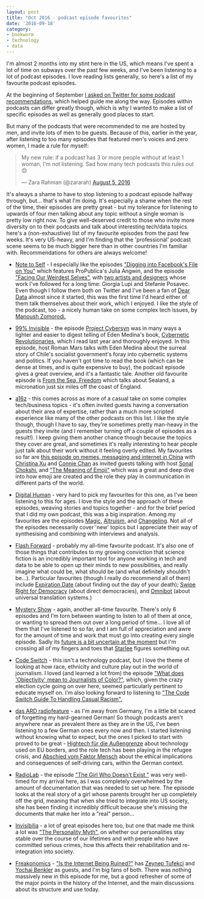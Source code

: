 ```yaml
---
layout: post
title: "Oct 2016 - podcast episode favourites"
date: '2016-09-18'
category:
- bookworm
- technology
- data
---
```


I'm almost 2 months into my stint here in the US, which means I've spent a lot of time on subways over the past few weeks, and I've been listening to a lot of podcast episodes. I love reading lists generally, so here's a list of my favourite podcast episodes.

<!--more-->

At the beginning of September [I asked on Twitter for some podcast recommendations](https://twitter.com/zararah/status/771809197491191808), which helped guide me along the way. Episodes within podcasts can differ greatly though, which is why I wanted to make a list of specific episodes as well as generally good places to start.

But many of the podcasts that were recommended to me are hosted by men, and invite lots of men to be guests. Because of this, earlier in the year, after listening to too many episodes that featured men's voices and zero women, I made a rule for myself: 

<blockquote class="twitter-tweet" data-lang="en"><p lang="en" dir="ltr">My new rule: if a podcast has 3 or more people without at least 1 woman, I&#39;m not listening. Sad how many tech podcasts this rules out 😞</p>&mdash; Zara Rahman (@zararah) <a href="https://twitter.com/zararah/status/761662935085252609">August 5, 2016</a></blockquote>
<script async src="//platform.twitter.com/widgets.js" charset="utf-8"></script>

It's always a shame to have to stop listening to a podcast episode halfway through, but... that's what I'm doing. It's especially a shame when the rest of the time, their episodes are pretty great - but my tolerance for listening to upwards of four men talking about any topic without a single woman is pretty low right now. To give well-deserved credit to those who invite more diversity on to their podcasts and talk about interesting tech/data topics here's a (non-exhaustive) list of my favourite episodes from the past few weeks. It's very US-heavy, and I'm finding that the 'professional' podcast scene seems to be much bigger here than in other countries I'm familiar with. Recommendations for others are always welcome!

* [Note to Self](https://www.wnyc.org/shows/notetoself) - I especially like the episodes ["Digging into Facebook's File on You"](https://www.wnyc.org/story/propublica-facebook-algorithms-bias-privacy/) which features ProPublica's Julia Angwin, and the episode ["Facing Our Weirdest Selves"](https://www.wnyc.org/story/dear-data-quantified-self-tracking/), with [two artists and designers](http://www.dear-data.com/aboutus/) whose work I've followed for a long time: Giorgia Lupi and Stefanie Posavec. Even though I follow them both on Twitter and I've been a fan of [Dear Data](http://www.dear-data.com/) almost since it started, this was the first time I'd heard either of them talk themselves about their work, which I enjoyed. I like the style of the podcast, too - a nicely human take on some complex tech issues, by [Manoush Zomorodi.](https://www.wnyc.org/people/manoush-zomorodi/)

* [99% Invisible](http://99percentinvisible.org/) - the episode [Project Cybersyn](http://99percentinvisible.org/episode/project-cybersyn/) was in many ways a lighter and easier to digest telling of Eden Medina's book, [Cybernetic Revolutionaries](https://mitpress.mit.edu/books/cybernetic-revolutionaries), which I read last year and thoroughly enjoyed. In this episode, host Roman Mars talks with Eden Medina about the surreal story of Chile's socialist government's foray into cybernetic systems and politics. If you haven't got time to read the book (which can be dense at times, and is quite expensive to buy), the podcast episode gives a great overview, and it's a fantastic tale. Another old favourite episode is [From the Sea, Freedom](http://99percentinvisible.org/episode/from-the-sea-freedom/) which talks about Sealand, a micronation just six miles off the coast of England.

* [a16z](https://a16z.com/podcasts/) - this comes across as more of a casual take on some complex tech/business topics - it's often invited guests having a conversation about their area of expertise, rather than a much more scripted experience like many of the other podcasts on this list. I like the style though, though I have to say, they're sometimes pretty man-heavy in the guests they invite (and I remember turning off a couple of episodes as a result!). I keep giving them another chance though because the topics they cover are great, and sometimes it's really interesting to hear people just talk about their work without it feeling overly edited. My favourites so far are [this episode on memes, messaging and internet in China](https://a16z.com/2016/10/12/china-memes-messaging/) with [Christina Xu](http://twitter.com/xuhulk) and [Connie Chan](https://a16z.com/author/connie-chan/) as invited guests talking with host [Sonal Chokshi.](https://a16z.com/author/sonal-chokshi/) and ["The Meaning of Emoji"](https://a16z.com/2016/08/02/emoji/) which was a great and deep dive into how emoji are created and the role they play in communication in different parts of the world.

* [Digital Human](http://www.bbc.co.uk/programmes/b01n7094) - very hard to pick my favourites for this one, as I've been listening to this for ages. I love the style and the approach of these episodes, weaving stories and topics together - and for the brief period that I did my own podcast, this was a big inspiration. Among my favourites are the episodes [Magic](http://www.bbc.co.uk/programmes/b05r3ssr), [Altruism](http://www.bbc.co.uk/programmes/b03c2zw6), and [Changeling](http://www.bbc.co.uk/programmes/b079nfz6). Not all of the episodes necessarily cover 'new' topics but I appreciate their way of synthesising and combining with interviews and analysis.

* [Flash Forward](http://www.flashforwardpod.com/) - probably my all-time favourite podcast. It's also one of those things that contributes to my growing conviction that science fiction is an incredibly important tool for anyone working in tech and data to be able to open up their minds to new possibilities, and really imagine what could be, what should be (and what definitely shouldn't be...). Particular favourites (though I really do recommend all of them) include [Expiration Date](http://www.flashforwardpod.com/2016/05/17/episode-13-expiration-date/) (about finding out the day of your death); [Swipe Right for Democracy](http://www.flashforwardpod.com/2016/04/19/episode-11-swipe-right-for-democracy/) (about direct democracies), and [Omnibot](http://www.flashforwardpod.com/2016/05/03/episode-12-omnibot/) (about universal translation systems.)

* [Mystery Show](https://gimletmedia.com/show/mystery-show/) - again, another all-time favourite. There's only 6 episodes and I'm torn between wanting to listen to all of them at once, or wanting to spread them out over a long period of time... I love all of them that I've listened to so far, and I am full of appreciation and awre for the amount of time and work that must go into creating every single episode. Sadly its [future is a bit uncertain at the moment](https://www.facebook.com/mysteryshowpodcast/) but I'm crossing all of my fingers and toes that [Starlee](https://twitter.com/StarleeKine) figures something out.

* [Code Switch](http://www.npr.org/sections/codeswitch/) - this isn't a technology podcast, but I love the theme of looking at how race, ethnicity and culture play out in the world of journalism. I loved (and learned a lot from) the episode ["What does 'Objectivity' mean to Journalists of Color?"](http://one.npr.org/?sharedMediaId=488418480:488467665), which, given the crazy election cycle going on over here, seemed particularly pertinent to educate myself on. I'm also looking forward to listening to ["The Code Switch Guide To Handling Casual Racism".](http://www.npr.org/sections/codeswitch/2016/09/30/493982486/the-peoples-guide-to-navigating-racial-awkwardess)

* [das ARD radiofeature](http://www.ard.de/home/radio/das_ARD_radiofeature/2408518/index.html) - as I'm away from Germany, I'm a little bit scared of forgetting my hard-gearned German! So though podcasts aren't anywhere near as prevalent there as they are in the US, I've been listening to a few German ones every now and then. I started listening without knowing what to expect, but the ones I picked to start with proved to be great - [Hightech für die Außengrenze](http://www.ard.de/home/radio/Hightech_fuer_die_Aussengrenze/2526594/index.html) about technology used on EU borders, and the role tech has been playing in the refugee crisis, and [Abschied vom Faktor Mensch](http://www.ard.de/home/radio/Abschied_vom_Faktor_Mensch/3377362/index.html) about the ethical implications and consequences of self-driving cars, within the German context.

* [RadioLab](http://www.radiolab.org/story/invisible-girl/) - the episode ["The Girl Who Doesn't Exist
"](http://www.radiolab.org/story/invisible-girl/) was very well-timed for my arrival here, as I was completely overwhelmed by the amount of documentation that was needed to set up here. The episode looks at the real story of a girl whose parents brought her up completely off the grid, meaning that when she tried to integrate into US society, she has been finding it incredibly difficult because she's missing the documents that make her into a "real" person...

* [Invisibilia](http://www.npr.org/podcasts/510307/invisibilia) - a lot of great episodes here too, but one that made me think a lot was ["The Personality Myth"](http://www.npr.org/programs/invisibilia/482836315/the-personality-myth), on whether our personalities stay stable over the course of our lifetimes and with people who have committed serious crimes, how this affects their rehabilitation and re-integration into society.

* [Freakonomics](http://freakonomics.com/archive/) - ["Is the Internet Being Ruined?"](http://freakonomics.com/podcast/internet/) has [Zeynep Tufekci](https://twitter.com/zeynep) and [Yochai Benkler](https://twitter.com/YochaiBenkler) as guests, and I'm big fans of both. There was nothing massively new in this episode for me, but a good refresher of some of the major points in the history of the Internet, and the main discussions about its structure and use today.


